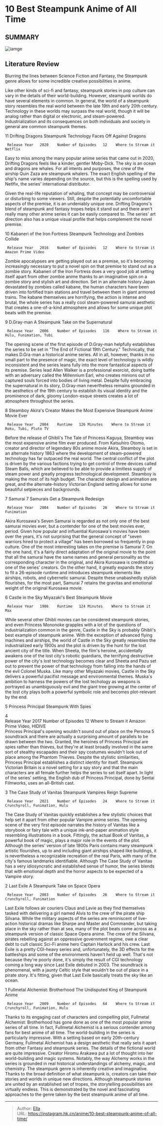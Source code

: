 # 10 Best Steampunk Anime of All Time


## SUMMARY 

![iamge](https://static1.srcdn.com/wordpress/wp-content/uploads/2023/10/best-steampunk-anime-castle-in-the-sky-d-gray-man-last-exile.jpg)

## Literature Review

Blurring the lines between Science Fiction and Fantasy, the Steampunk genre allows for some incredible creative possibilities in anime.





Like other kinds of sci-fi and fantasy, steampunk stories in pop culture can vary in the details of their world-building. However, steampunk worlds do have several elements in common. In general, the world of a steampunk story resembles the real world between the late 19th and early 20th century. Technology in these worlds may surpass the real world, though it will be analog rather than digital or electronic, and steam-powered. Industrialization and its consequences on both individuals and society in general are common steampunk themes.









 








 11  Drifting Dragons 
Steampunk Technology Faces Off Against Dragons
        

     Release Year   2020    Number of Episodes   12    Where to Stream it   Netflix    
Easy to miss among the many popular anime series that came out in 2020, Drifting Dragons feels like a kinder, gentler Moby-Dick. The sky is an ocean and dragons are whales. For all intents and purposes, the crew of the airship Quin Zaza are steampunk whalers.
The exact English spelling of the ship&#39;s name varies depending on the source, but this is the spelling used by Netlfix, the series&#39; international distributor. 

Given the real-life reputation of whaling, that concept may be controversial or disturbing to some viewers. Still, despite the potentially uncomfortable aspects of the premise, it is an undeniably unique one. Drifting Dragons&#39;s blend of steampunk and fantasy tropes helps it stand out and there aren&#39;t really many other anime series it can be easily compared to. The series&#39; art direction also has a unique visual profile that helps complement the novel premise.





 10  Kabaneri of the Iron Fortress 
Steampunk Technology and Zombies Collide
        

     Release Year   2016    Number of Episodes   12    Where to Stream it   Amazon Prime Video    
Zombie apocalypses are getting played out as a premise, so it&#39;s becoming increasingly necessary to put a novel spin on that premise to stand out as a zombie story. Kabaneri of the Iron Fortress does a very good job at setting itself apart from other zombie anime thanks to an imaginative spin on a zombie story and stylish art and direction. Set in an alternate history Japan devastated by zombies called kabane, the human characters have been driven into fortified train stations and travel between them in giant armored trains. The kabane themselves are horrifying, the action is intense and brutal, the whole series has a really cool steam-powered samurai aesthetic that creates a one-of-a-kind atmosphere and allows for some unique plot beats with the premise.





 9  D.Gray-man 
A Steampunk Take on the Supernatural
        

     Release Year   2006    Number of Episodes   116    Where to Stream it   Hulu, Funimation, Tubi    
The opening scene of the first episode of D.Gray-man helpfully establishes the series to be set in &#34;The End of Fictional 19th Century.&#34; Technically, that makes D.Gra-man a historical anime series. All in all, however, thanks in no small part to the presence of magic, the exact level of technology is wildly inconsistent and the series leans fully into the more fantastical aspects of its premise.
Series lead Allen Walker is a professional exorcist, doing battle with an adversary called the Millennium Earl, who creates minions out of captured souls forced into bodies of living metal. Despite fully embracing the supernatural in its story, D.Gray-man nevertheless remains grounded in the aesthetics of the 19th century to establish its visual identity and the prominence of dark, gloomy London-esque streets creates a lot of atmosphere throughout the series.





 8  Steamboy 
Akira&#39;s Creator Makes the Most Expensive Steampunk Anime Movie Ever
        

     Release Year   2004    Runtime   126 Minutes    Where to Stream it   Roku, Tubi, Pluto TV    
Before the release of Ghibli&#39;s The Tale of Princess Kaguya, Steamboy was the most expensive anime film ever produced. From Katsuhiro Otomo, creator and director of legendary 80s anime movie Akira, Steamboy is set in an alternate history 1863 where the development of steam-powered technology has far outpaced the real world. The central conflict of the plot is driven by the various factions trying to get control of three devices called Steam Balls, which are believed to be able to provide a limitless supply of steam power and greatly progress technological development. Steamboy is making the most of its high budget. The character design and animation are great, and the alternate-history Victorian England setting allows for some beautiful setpieces and backgrounds.





 7  Samurai 7 
Samurais Get a Steampunk Redesign
        

     Release Year   2004    Number of Episodes   26    Where to Stream it   Funimation    
Akira Kurosawa&#39;s Seven Samurai is regarded as not only one of the best samurai movies ever, but a contender for one of the best movies ever, period. Given how popular and influential Kurosawa&#39;s movies have been over the years, it&#39;s not surprising that the general concept of &#34;seven warriors hired to protect a village&#34; has been borrowed so frequently in pop culture. One of the most interesting takes on the premise is Samurai 7.
On the one hand, it&#39;s a fairly direct adaptation of the original movie to the point that all the samurai have the same names and general personality as the corresponding character in the original, and Akira Kurosawa is credited as one of the series&#39; creators. On the other hand, it greatly expands the story to fit a 26-episode runtime and introduces steampunk elements like airships, robots, and cybernetic samurai. Despite these unabashedly stylish flourishes, for the most part, Samurai 7 retains the gravitas and emotional weight of the original Kurosawa movie.





 6  Castle in the Sky 
Miyazaki&#39;s Best Steampunk Movie


 







     Release Year   1986    Runtime   124 Minutes    Where to Stream it   Max    
While several other Ghibli movies can be considered steampunk stories, and even Princess Mononoke grapples with a lot of the questions of industrialization common in the genre, Castle in the Sky is probably Ghibli&#39;s best example of steampunk anime. With the exception of advanced flying machines and airships, the world of Castle in the Sky greatly resembles the industrialized early 1900s and the plot is driven by the hunt for the lost ancient city of the title. When Sheeta, the film&#39;s heroine, accidentally awakens one of the lost city&#39;s robotic guardians, the terrifying destructive power of the city&#39;s lost technology becomes clear and Sheeta and Pazu set out to prevent the power of that technology from falling into the hands of the evil Colonel Muska.
Like many other Miyazaki movies, Castle in the Sky delivers a powerful pacifist message and environmental themes. Muska&#39;s ambition to harness the powers of the lost techology as weapons is portrayed as unambiguously evil and the giant tree growing at the center of the lost city plays both a powerful symbolic role and becomes plot-relevant by the end.





 5  Princess Principal 
Steampunk With Spies





 4   
     Release Year   2017    Number of Episodes   12    Where to Stream it   Amazon Prime Video, HIDIVE    
Princess Principal&#39;s opening wouldn&#39;t sound out of place on the Persona 5 soundtrack and there are actually a surprising amount of parallels to be drawn between the two. Granted, the heroines of Princess Principal are spies rather than thieves, but they&#39;re at least broadly involved in the same sort of stealthy escapades and their spy costumes wouldn&#39;t look out of place among the Phantom Thieves. Despite the stylistic similarities, Princess Principal establishes a distinct identity for itself. Steampunk Victorian Britain is a novel setting for a spy story and that the main characters are all female further helps the series to set itself apart.
In light of the series&#39; setting, the English dub of Princess Principal, done by Sentai Filmworks, uses an all-British cast. 






 3  The Case Study of Vanitas 
Steampunk Vampires Reign Supreme
        

     Release Year   2021    Number of Episodes   24    Where to Stream it   Crunchyroll, Funimation, Hulu    
The Case Study of Vanitas quickly establishes a few stylistic choices that help set it apart from other popular Vampire anime series. The opening scene of the very first episode narrates the history of Vanitas like a storybook or fairy tale with a unique ink-and-paper animation style resembling illustrations in a book. Fittingly, the actual Book of Vanitas, a powerful book of magic, plays a major role in the events of the plot.
Although the series&#39; version of late 1800s Paris contains many steampunk artistic flourishes, up to and including giant airships shaped like buildings, it is nevertheless a recognizable recreation of the real Paris, with many of the city&#39;s famous landmarks identifiable. Although The Case Study of Vanitas has a very idiosyncratic and established sense of humor, the series blends that with emotional depth and the horror aspects to be expected of a Vampire story.





 2  Last Exile 
A Steampunk Take on Space Opera
        

     Release Year   2003    Number of Episodes   26    Where to Stream it   Crunchyroll, Funimation    
Last Exile follows air couriers Claus and Lavie as they find themselves tasked with delivering a girl named Alvis to the crew of the pirate ship Silvana. While the military aspects of the series are reminiscent of live-action historical dramas like Sharpe and Master and Commander, but taking place in the sky rather than at sea, many of the plot beats come across as a steampunk version of classic Space Opera anime. The crew of the Silvana, pirates rebelling against an oppressive government regime, owe a clear debt to cult classic Sci-Fi anime hero Captain Harlock and his crew.
Last Exile is a pretty CGI-heavy series and, unfortunately, the 3D effects for the battleships and some of the environments haven&#39;t held up well. That&#39;s not because they&#39;re poorly done, it&#39;s simply the result of CGI technology coming a long way since Last Exile debuted in 2003. The soundtrack is phenomenal, with a jaunty Celtic style that wouldn&#39;t be out of place in a pirate story. It&#39;s fitting, given that Last Exile basically treats the sky like an ocean.





 1  Fullmetal Alchemist: Brotherhood 
The Undisputed King of Steampunk Anime


 







     Release Year   2009    Number of Episodes   64    Where to Stream it   Crunchyroll, Funimation, Hulu    
Thanks to its engaging cast of characters and compelling plot, Fullmetal Alchemist: Brotherhood has gone done as one of the most popular anime series of all time. In fact, Fullmetal Alchemist is a serious contender among fans for best anime of all time. The world-building in the series is particularly impressive. With a setting based on early 20th-century Germany, Fullmetal Alchemist has a design aesthetic that really sets it apart from other Fantasy and steampunk series. The details of the fictional world are quite impressive. Creator Hiromu Arakawa put a lot of thought into her world-building and magic systems. Notably, the way Alchemy works in the series is grounded in real historical understandings of alchemy, magic, and chemistry.
The steampunk genre is inherently creative and imaginative. Thanks to the broad definition of what steampunk is, creators can take their stories and worlds in unique new directions. Although steampunk stories are united by an established set of tropes, the storytelling possibilities are virtually endless. This is demonstrated by the novel and fascinating approaches to the genre taken by the best steampunk anime of all time.

---

> Author: [Ella](https://instagram.hk.cn/)  
> URL: https://instagram.hk.cn/anime/10-best-steampunk-anime-of-all-time/  

